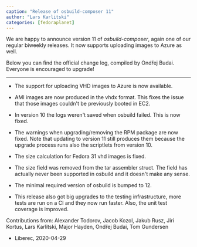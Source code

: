 ```yaml
---
caption: "Release of osbuild-composer 11"
author: "Lars Karlitski"
categories: [fedoraplanet]
---
```

We are happy to announce version 11 of *osbuild-composer*, again one of our
regular biweekly releases. It now supports uploading images to Azure as well.

Below you can find the official change log, compiled by Ondřej Budai. Everyone
is encouraged to upgrade!

----

* The support for uploading VHD images to Azure is now available.

* AMI images are now produced in the vhdx format. This fixes the issue that
  those images couldn't be previously booted in EC2.

* In version 10 the logs weren't saved when osbuild failed. This is now fixed.

* The warnings when upgrading/removing the RPM package are now fixed. Note that
  updating to version 11 still produces them because the upgrade process runs
  also the scriptlets from version 10.

* The size calculation for Fedora 31 vhd images is fixed.

* The size field was removed from the tar assembler struct. The field has
  actually never been supported in osbuild and it doesn't make any sense.

* The minimal required version of osbuild is bumped to 12.

* This release also got big upgrades to the testing infrastructure, more tests
  are run on a CI and they now run faster. Also, the unit test coverage is
  improved.

Contributions from: Alexander Todorov, Jacob Kozol, Jakub Rusz, Jiri Kortus,
Lars Karlitski, Major Hayden, Ondřej Budai, Tom Gundersen

- Liberec, 2020-04-29
